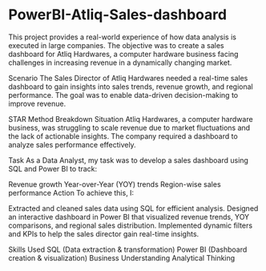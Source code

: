 # PowerBI-Atliq-Sales-dashboard
This project provides a real-world experience of how data analysis is executed in large companies. The objective was to create a sales dashboard for Atliq Hardwares, a computer hardware business facing challenges in increasing revenue in a dynamically changing market.

Scenario
The Sales Director of Atliq Hardwares needed a real-time sales dashboard to gain insights into sales trends, revenue growth, and regional performance. The goal was to enable data-driven decision-making to improve revenue.

STAR Method Breakdown
Situation
Atliq Hardwares, a computer hardware business, was struggling to scale revenue due to market fluctuations and the lack of actionable insights. The company required a dashboard to analyze sales performance effectively.

Task
As a Data Analyst, my task was to develop a sales dashboard using SQL and Power BI to track:

Revenue growth
Year-over-Year (YOY) trends
Region-wise sales performance
Action
To achieve this, I:

Extracted and cleaned sales data using SQL for efficient analysis.
Designed an interactive dashboard in Power BI that visualized revenue trends, YOY comparisons, and regional sales distribution.
Implemented dynamic filters and KPIs to help the sales director gain real-time insights.

Skills Used
SQL (Data extraction & transformation)
Power BI (Dashboard creation & visualization)
Business Understanding
Analytical Thinking

